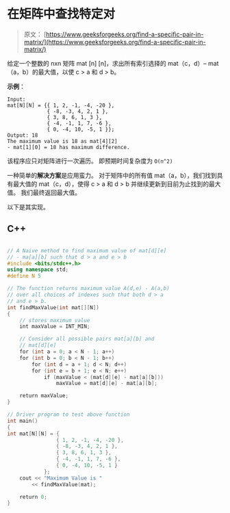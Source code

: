# 在矩阵中查找特定对

> 原文： [https://www.geeksforgeeks.org/find-a-specific-pair-in-matrix/](https://www.geeksforgeeks.org/find-a-specific-pair-in-matrix/)

给定一个整数的 nxn 矩阵 mat [n] [n]，求出所有索引选择的 mat（c，d）– mat（a，b）的最大值，以使 c > a 和 d > b。

**示例**：

```
Input:
mat[N][N] = {{ 1, 2, -1, -4, -20 },
             { -8, -3, 4, 2, 1 }, 
             { 3, 8, 6, 1, 3 },
             { -4, -1, 1, 7, -6 },
             { 0, -4, 10, -5, 1 }};
Output: 18
The maximum value is 18 as mat[4][2] 
- mat[1][0] = 18 has maximum difference. 
```

该程序应只对矩阵进行一次遍历。 即预期时间复杂度为 `O(n^2)`

一种简单的**解决方案**是应用蛮力。 对于矩阵中的所有值 mat（a，b），我们找到具有最大值的 mat（c，d），使得 c > a 和 d > b 并继续更新到目前为止找到的最大值。 我们最终返回最大值。

以下是其实现。

## C++ 

```cpp

// A Naive method to find maximum value of mat[d][e] 
// - ma[a][b] such that d > a and e > b 
#include <bits/stdc++.h> 
using namespace std; 
#define N 5 

// The function returns maximum value A(d,e) - A(a,b) 
// over all choices of indexes such that both d > a 
// and e > b. 
int findMaxValue(int mat[][N]) 
{ 
    // stores maximum value 
    int maxValue = INT_MIN; 

    // Consider all possible pairs mat[a][b] and 
    // mat[d][e] 
    for (int a = 0; a < N - 1; a++) 
    for (int b = 0; b < N - 1; b++) 
        for (int d = a + 1; d < N; d++) 
        for (int e = b + 1; e < N; e++) 
            if (maxValue < (mat[d][e] - mat[a][b])) 
                maxValue = mat[d][e] - mat[a][b]; 

    return maxValue; 
} 

// Driver program to test above function 
int main() 
{ 
int mat[N][N] = { 
                { 1, 2, -1, -4, -20 }, 
                { -8, -3, 4, 2, 1 }, 
                { 3, 8, 6, 1, 3 }, 
                { -4, -1, 1, 7, -6 }, 
                { 0, -4, 10, -5, 1 } 
            }; 
    cout << "Maximum Value is "
        << findMaxValue(mat); 

    return 0; 
} 

```